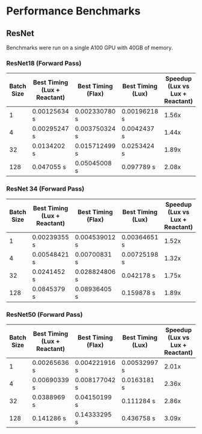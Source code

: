 # Performance Benchmarks

## ResNet

Benchmarks were run on a single A100 GPU with 40GB of memory.

### ResNet18 (Forward Pass)

| Batch Size | Best Timing (Lux + Reactant) | Best Timing (Flax) | Best Timing (Lux) | Speedup (Lux vs Lux + Reactant) | Speedup (Flax vs Lux + Reactant) |
| ---------- | ---------------------------- | ------------------ | ----------------- | ------------------------------- | -------------------------------- |
| 1          | 0.00125634 s                 | 0.002330780 s      | 0.00196218 s      | 1.56x                           | 1.86x                            |
| 4          | 0.00295247 s                 | 0.003750324 s      | 0.0042437 s       | 1.44x                           | 1.27x                            |
| 32         | 0.0134202 s                  | 0.015712499 s      | 0.0253424 s       | 1.89x                           | 1.17x                            |
| 128        | 0.047055 s                   | 0.05045008 s       | 0.097789 s        | 2.08x                           | 1.07x                            |

### ResNet 34 (Forward Pass)

| Batch Size | Best Timing (Lux + Reactant) | Best Timing (Flax) | Best Timing (Lux) | Speedup (Lux vs Lux + Reactant) | Speedup (Flax vs Lux + Reactant) |
| ---------- | ---------------------------- | ------------------ | ----------------- | ------------------------------- | -------------------------------- |
| 1          | 0.00239355 s                 | 0.004539012 s      | 0.00364651 s      | 1.52x                           | 1.90x                            |
| 4          | 0.00548421 s                 | 0.00700831 s       | 0.00725198 s      | 1.32x                           | 1.28x                            |
| 32         | 0.0241452 s                  | 0.028824806 s      | 0.042178 s        | 1.75x                           | 1.19x                            |
| 128        | 0.0845379 s                  | 0.08936405 s       | 0.159878 s        | 1.89x                           | 1.06x                            |

### ResNet50 (Forward Pass)

| Batch Size | Best Timing (Lux + Reactant) | Best Timing (Flax) | Best Timing (Lux) | Speedup (Lux vs Lux + Reactant) | Speedup (Flax vs Lux + Reactant) |
| ---------- | ---------------------------- | ------------------ | ----------------- | ------------------------------- | -------------------------------- |
| 1          | 0.00265636 s                 | 0.004221916 s      | 0.00532997 s      | 2.01x                           | 1.59x                            |
| 4          | 0.00690339 s                 | 0.008177042 s      | 0.0163181 s       | 2.36x                           | 1.18x                            |
| 32         | 0.0388969 s                  | 0.04150199 s       | 0.111284 s        | 2.86x                           | 1.07x                            |
| 128        | 0.141286 s                   | 0.14333295 s       | 0.436758 s        | 3.09x                           | 1.01x                            |
